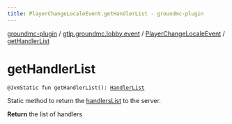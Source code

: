 ```yaml
---
title: PlayerChangeLocaleEvent.getHandlerList - groundmc-plugin
---
```


[groundmc-plugin](../../index.html) / [gtlp.groundmc.lobby.event](../index.html) / [PlayerChangeLocaleEvent](index.html) / [getHandlerList](.)

# getHandlerList

`@JvmStatic fun getHandlerList(): `[`HandlerList`](https://hub.spigotmc.org/javadocs/spigot/org/bukkit/event/HandlerList.html)

Static method to return the [handlersList](handlers-list.html) to the server.

**Return**
the list of handlers

